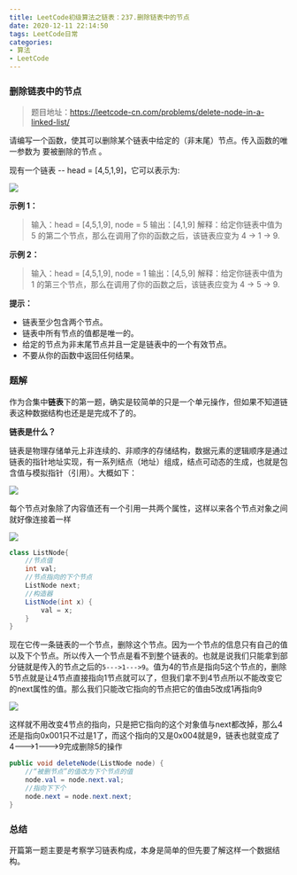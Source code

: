 ```yaml
---
title: LeetCode初级算法之链表：237.删除链表中的节点
date: 2020-12-11 22:14:50
tags: LeetCode日常
categories: 
- 算法
- LeetCode
---
```


### 删除链表中的节点

> 题目地址：https://leetcode-cn.com/problems/delete-node-in-a-linked-list/

请编写一个函数，使其可以删除某个链表中给定的（非末尾）节点。传入函数的唯一参数为 要被删除的节点 。<!--more-->

现有一个链表 -- head = [4,5,1,9]，它可以表示为:

![](https://gitee-blogimage.oss-cn-beijing.aliyuncs.com/blogImage/%E5%88%A0%E9%99%A4%E9%93%BE%E8%A1%A8%E4%B8%AD%E7%9A%84%E8%8A%82%E7%82%B9/1.png)

**示例 1：**

> 输入：head = [4,5,1,9], node = 5
> 输出：[4,1,9]
> 解释：给定你链表中值为 5 的第二个节点，那么在调用了你的函数之后，该链表应变为 4 -> 1 -> 9.

**示例 2：**

> 输入：head = [4,5,1,9], node = 1
> 输出：[4,5,9]
> 解释：给定你链表中值为 1 的第三个节点，那么在调用了你的函数之后，该链表应变为 4 -> 5 -> 9.

**提示：**

* 链表至少包含两个节点。
* 链表中所有节点的值都是唯一的。
* 给定的节点为非末尾节点并且一定是链表中的一个有效节点。
* 不要从你的函数中返回任何结果。

### 题解

作为合集中**链表**下的第一题，确实是较简单的只是一个单元操作，但如果不知道链表这种数据结构也还是是完成不了的。

**链表是什么？**

链表是物理存储单元上非连续的、非顺序的存储结构，数据元素的逻辑顺序是通过链表的指针地址实现，有一系列结点（地址）组成，结点可动态的生成，也就是包含值与模拟指针（引用）。大概如下：

![](https://gitee-blogimage.oss-cn-beijing.aliyuncs.com/blogImage/%E5%88%A0%E9%99%A4%E9%93%BE%E8%A1%A8%E4%B8%AD%E7%9A%84%E8%8A%82%E7%82%B9/2.png)

每个节点对象除了内容值还有一个引用一共两个属性，这样以来各个节点对象之间就好像连接着一样

![](https://gitee-blogimage.oss-cn-beijing.aliyuncs.com/blogImage/%E5%88%A0%E9%99%A4%E9%93%BE%E8%A1%A8%E4%B8%AD%E7%9A%84%E8%8A%82%E7%82%B9/1.png)

```java
class ListNode{
    //节点值
    int val;
    //节点指向的下个节点
    ListNode next;
    //构造器
    ListNode(int x) { 
        val = x; 
    }
}
```

现在它传一条链表的一个节点，删除这个节点。因为一个节点的信息只有自己的值以及下个节点。所以传入一个节点是看不到整个链表的。也就是说我们只能拿到部分链就是传入的节点之后的`5--->1--->9`。值为4的节点是指向5这个节点的，删除5节点就是让4节点直接指向1节点就可以了，但我们拿不到4节点所以不能改变它的next属性的值。那么我们只能改它指向的节点把它的值由5改成1再指向9

![](https://gitee-blogimage.oss-cn-beijing.aliyuncs.com/blogImage/%E5%88%A0%E9%99%A4%E9%93%BE%E8%A1%A8%E4%B8%AD%E7%9A%84%E8%8A%82%E7%82%B9/3.png)

这样就不用改变4节点的指向，只是把它指向的这个对象值与next都改掉，那么4还是指向0x001只不过是1了，而这个指向的又是0x004就是9，链表也就变成了4--->1--->9完成删除5的操作

```java
public void deleteNode(ListNode node) {
    //“被删节点”的值改为下个节点的值
    node.val = node.next.val;
    //指向下下个
    node.next = node.next.next;
}
```



### 总结

开篇第一题主要是考察学习链表构成，本身是简单的但先要了解这样一个数据结构。